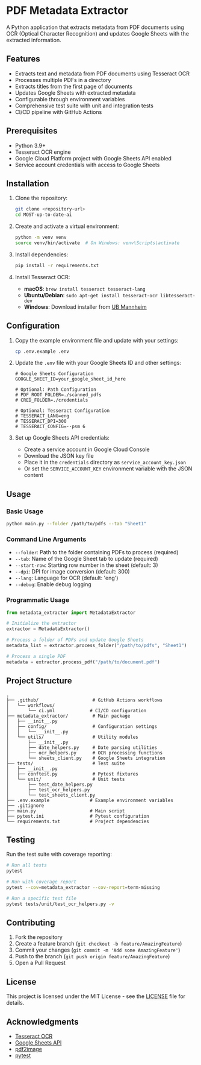 # PDF Metadata Extractor

A Python application that extracts metadata from PDF documents using OCR (Optical Character Recognition) and updates Google Sheets with the extracted information.

## Features

- Extracts text and metadata from PDF documents using Tesseract OCR
- Processes multiple PDFs in a directory
- Extracts titles from the first page of documents
- Updates Google Sheets with extracted metadata
- Configurable through environment variables
- Comprehensive test suite with unit and integration tests
- CI/CD pipeline with GitHub Actions

## Prerequisites

- Python 3.9+
- Tesseract OCR engine
- Google Cloud Platform project with Google Sheets API enabled
- Service account credentials with access to Google Sheets

## Installation

1. Clone the repository:
   ```bash
   git clone <repository-url>
   cd MOST-up-to-date-ai
   ```

2. Create and activate a virtual environment:
   ```bash
   python -m venv venv
   source venv/bin/activate  # On Windows: venv\Scripts\activate
   ```

3. Install dependencies:
   ```bash
   pip install -r requirements.txt
   ```

4. Install Tesseract OCR:
   - **macOS**: `brew install tesseract tesseract-lang`
   - **Ubuntu/Debian**: `sudo apt-get install tesseract-ocr libtesseract-dev`
   - **Windows**: Download installer from [UB Mannheim](https://github.com/UB-Mannheim/tesseract/wiki)

## Configuration

1. Copy the example environment file and update with your settings:
   ```bash
   cp .env.example .env
   ```

2. Update the `.env` file with your Google Sheets ID and other settings:
   ```env
   # Google Sheets Configuration
   GOOGLE_SHEET_ID=your_google_sheet_id_here
   
   # Optional: Path Configuration
   # PDF_ROOT_FOLDER=./scanned_pdfs
   # CRED_FOLDER=./credentials
   
   # Optional: Tesseract Configuration
   # TESSERACT_LANG=eng
   # TESSERACT_DPI=300
   # TESSERACT_CONFIG=--psm 6
   ```

3. Set up Google Sheets API credentials:
   - Create a service account in Google Cloud Console
   - Download the JSON key file
   - Place it in the `credentials` directory as `service_account_key.json`
   - Or set the `SERVICE_ACCOUNT_KEY` environment variable with the JSON content

## Usage

### Basic Usage

```bash
python main.py --folder /path/to/pdfs --tab "Sheet1"
```

### Command Line Arguments

- `--folder`: Path to the folder containing PDFs to process (required)
- `--tab`: Name of the Google Sheet tab to update (required)
- `--start-row`: Starting row number in the sheet (default: 3)
- `--dpi`: DPI for image conversion (default: 300)
- `--lang`: Language for OCR (default: 'eng')
- `--debug`: Enable debug logging

### Programmatic Usage

```python
from metadata_extractor import MetadataExtractor

# Initialize the extractor
extractor = MetadataExtractor()

# Process a folder of PDFs and update Google Sheets
metadata_list = extractor.process_folder("/path/to/pdfs", "Sheet1")

# Process a single PDF
metadata = extractor.process_pdf("/path/to/document.pdf")
```

## Project Structure

```
.
├── .github/                    # GitHub Actions workflows
│   └── workflows/
│       └── ci.yml             # CI/CD configuration
├── metadata_extractor/         # Main package
│   ├── __init__.py
│   ├── config/                 # Configuration settings
│   │   └── __init__.py
│   └── utils/                  # Utility modules
│       ├── __init__.py
│       ├── date_helpers.py     # Date parsing utilities
│       ├── ocr_helpers.py      # OCR processing functions
│       └── sheets_client.py    # Google Sheets integration
├── tests/                      # Test suite
│   ├── __init__.py
│   ├── conftest.py             # Pytest fixtures
│   └── unit/                   # Unit tests
│       ├── test_date_helpers.py
│       ├── test_ocr_helpers.py
│       └── test_sheets_client.py
├── .env.example               # Example environment variables
├── .gitignore
├── main.py                    # Main script
├── pytest.ini                 # Pytest configuration
└── requirements.txt           # Project dependencies
```

## Testing

Run the test suite with coverage reporting:

```bash
# Run all tests
pytest

# Run with coverage report
pytest --cov=metadata_extractor --cov-report=term-missing

# Run a specific test file
pytest tests/unit/test_ocr_helpers.py -v
```

## Contributing

1. Fork the repository
2. Create a feature branch (`git checkout -b feature/AmazingFeature`)
3. Commit your changes (`git commit -m 'Add some AmazingFeature'`)
4. Push to the branch (`git push origin feature/AmazingFeature`)
5. Open a Pull Request

## License

This project is licensed under the MIT License - see the [LICENSE](LICENSE) file for details.

## Acknowledgments

- [Tesseract OCR](https://github.com/tesseract-ocr/tesseract)
- [Google Sheets API](https://developers.google.com/sheets/api)
- [pdf2image](https://github.com/Belval/pdf2image)
- [pytest](https://docs.pytest.org/)
